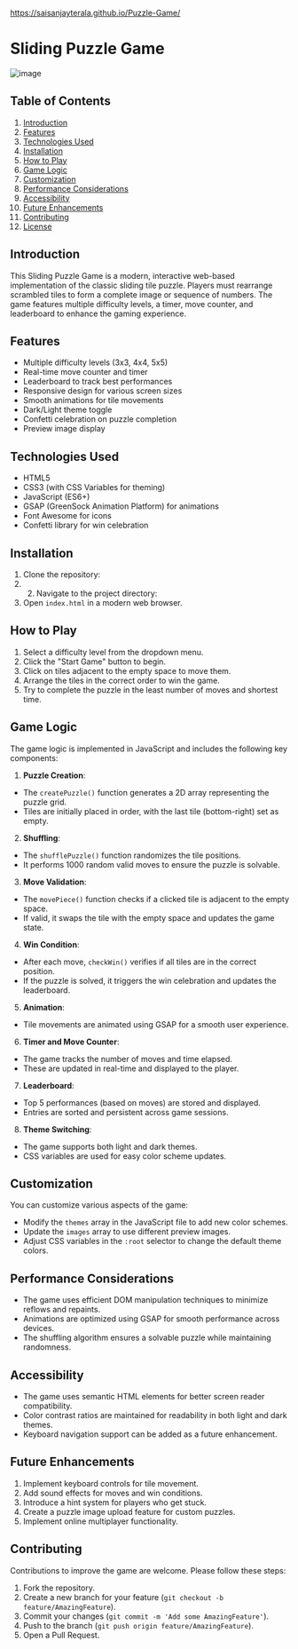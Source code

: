 https://saisanjayterala.github.io/Puzzle-Game/
# Sliding Puzzle Game
![image](https://github.com/user-attachments/assets/ab55ddd2-1b74-4929-a8d8-73e8c72587da)

## Table of Contents
1. [Introduction](#introduction)
2. [Features](#features)
3. [Technologies Used](#technologies-used)
4. [Installation](#installation)
5. [How to Play](#how-to-play)
6. [Game Logic](#game-logic)
7. [Customization](#customization)
8. [Performance Considerations](#performance-considerations)
9. [Accessibility](#accessibility)
10. [Future Enhancements](#future-enhancements)
11. [Contributing](#contributing)
12. [License](#license)

## Introduction

This Sliding Puzzle Game is a modern, interactive web-based implementation of the classic sliding tile puzzle. Players must rearrange scrambled tiles to form a complete image or sequence of numbers. The game features multiple difficulty levels, a timer, move counter, and leaderboard to enhance the gaming experience.

## Features

- Multiple difficulty levels (3x3, 4x4, 5x5)
- Real-time move counter and timer
- Leaderboard to track best performances
- Responsive design for various screen sizes
- Smooth animations for tile movements
- Dark/Light theme toggle
- Confetti celebration on puzzle completion
- Preview image display

## Technologies Used

- HTML5
- CSS3 (with CSS Variables for theming)
- JavaScript (ES6+)
- GSAP (GreenSock Animation Platform) for animations
- Font Awesome for icons
- Confetti library for win celebration

## Installation

1. Clone the repository:
2. 2. Navigate to the project directory:
3. Open `index.html` in a modern web browser.

## How to Play

1. Select a difficulty level from the dropdown menu.
2. Click the "Start Game" button to begin.
3. Click on tiles adjacent to the empty space to move them.
4. Arrange the tiles in the correct order to win the game.
5. Try to complete the puzzle in the least number of moves and shortest time.

## Game Logic

The game logic is implemented in JavaScript and includes the following key components:

1. **Puzzle Creation**: 
- The `createPuzzle()` function generates a 2D array representing the puzzle grid.
- Tiles are initially placed in order, with the last tile (bottom-right) set as empty.

2. **Shuffling**: 
- The `shufflePuzzle()` function randomizes the tile positions.
- It performs 1000 random valid moves to ensure the puzzle is solvable.

3. **Move Validation**:
- The `movePiece()` function checks if a clicked tile is adjacent to the empty space.
- If valid, it swaps the tile with the empty space and updates the game state.

4. **Win Condition**:
- After each move, `checkWin()` verifies if all tiles are in the correct position.
- If the puzzle is solved, it triggers the win celebration and updates the leaderboard.

5. **Animation**:
- Tile movements are animated using GSAP for a smooth user experience.

6. **Timer and Move Counter**:
- The game tracks the number of moves and time elapsed.
- These are updated in real-time and displayed to the player.

7. **Leaderboard**:
- Top 5 performances (based on moves) are stored and displayed.
- Entries are sorted and persistent across game sessions.

8. **Theme Switching**:
- The game supports both light and dark themes.
- CSS variables are used for easy color scheme updates.

## Customization

You can customize various aspects of the game:

- Modify the `themes` array in the JavaScript file to add new color schemes.
- Update the `images` array to use different preview images.
- Adjust CSS variables in the `:root` selector to change the default theme colors.

## Performance Considerations

- The game uses efficient DOM manipulation techniques to minimize reflows and repaints.
- Animations are optimized using GSAP for smooth performance across devices.
- The shuffling algorithm ensures a solvable puzzle while maintaining randomness.

## Accessibility

- The game uses semantic HTML elements for better screen reader compatibility.
- Color contrast ratios are maintained for readability in both light and dark themes.
- Keyboard navigation support can be added as a future enhancement.

## Future Enhancements

1. Implement keyboard controls for tile movement.
2. Add sound effects for moves and win conditions.
3. Introduce a hint system for players who get stuck.
4. Create a puzzle image upload feature for custom puzzles.
5. Implement online multiplayer functionality.

## Contributing

Contributions to improve the game are welcome. Please follow these steps:

1. Fork the repository.
2. Create a new branch for your feature (`git checkout -b feature/AmazingFeature`).
3. Commit your changes (`git commit -m 'Add some AmazingFeature'`).
4. Push to the branch (`git push origin feature/AmazingFeature`).
5. Open a Pull Request.
